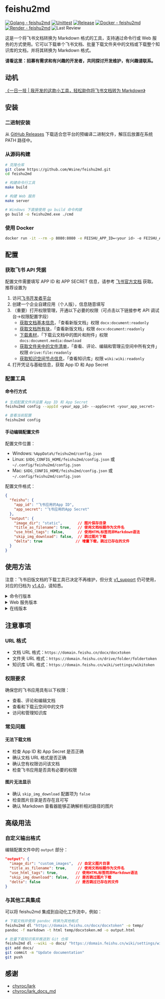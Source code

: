 # feishu2md

[![Golang - feishu2md](https://img.shields.io/github/go-mod/go-version/wsine/feishu2md?color=%2376e1fe&logo=go)](https://go.dev/)
[![Unittest](https://github.com/Wsine/feishu2md/actions/workflows/unittest.yaml/badge.svg)](https://github.com/Wsine/feishu2md/actions/workflows/unittest.yaml)
[![Release](https://img.shields.io/github/v/release/wsine/feishu2md?color=orange&logo=github)](https://github.com/Wsine/feishu2md/releases)
[![Docker - feishu2md](https://img.shields.io/badge/Docker-feishu2md-2496ed?logo=docker&logoColor=white)](https://hub.docker.com/r/wwwsine/feishu2md)
[![Render - feishu2md](https://img.shields.io/badge/Render-feishu2md-4cfac9?logo=render&logoColor=white)](https://feishu2md.onrender.com)
![Last Review](https://img.shields.io/badge/dynamic/json?url=https%3A%2F%2Fbadge-last-review.wsine.workers.dev%2FWsine%2Ffeishu2md&query=%24.reviewed_at&label=last%20review)

这是一个将飞书文档转换为 Markdown 格式的工具，支持通过命令行或 Web 服务的方式使用。它可以下载单个飞书文档、批量下载文件夹中的文档或下载整个知识库的文档，并将其转换为 Markdown 格式。

**请看这里：招募有需求和有兴趣的开发者，共同探讨开发维护，有兴趣请联系。**

## 动机

[《一日一技 | 我开发的这款小工具，轻松助你将飞书文档转为 Markdown》](https://sspai.com/post/73386)

## 安装

### 二进制安装

从 [GitHub Releases](https://github.com/Wsine/feishu2md/releases) 下载适合您平台的预编译二进制文件，解压后放置在系统 PATH 路径中。

### 从源码构建

```bash
# 克隆仓库
git clone https://github.com/Wsine/feishu2md.git
cd feishu2md

# 构建命令行工具
make build

# 构建 Web 服务
make server

# Windows 下直接使用 go build 命令构建
go build -o feishu2md.exe ./cmd
```

### 使用 Docker

```bash
docker run -it --rm -p 8080:8080 -e FEISHU_APP_ID=<your id> -e FEISHU_APP_SECRET=<your secret> -e GIN_MODE=release wwwsine/feishu2md
```

## 配置

### 获取飞书 API 凭据

配置文件需要填写 APP ID 和 APP SECRET 信息，请参考 [飞书官方文档](https://open.feishu.cn/document/ukTMukTMukTM/ukDNz4SO0MjL5QzM/get-) 获取。推荐设置为

1. 访问[飞书开发者平台](https://open.feishu.cn/app)
2. 创建一个企业自建应用（个人版），信息随意填写
3. （重要）打开权限管理，开通以下必要的权限（可点击以下链接参考 API 调试台->权限配置字段）
   - [获取文档基本信息](https://open.feishu.cn/document/server-docs/docs/docs/docx-v1/document/get)，「查看新版文档」权限 `docx:document:readonly`
   - [获取文档所有块](https://open.feishu.cn/document/server-docs/docs/docs/docx-v1/document/list)，「查看新版文档」权限 `docx:document:readonly`
   - [下载素材](https://open.feishu.cn/document/server-docs/docs/drive-v1/media/download)，「下载云文档中的图片和附件」权限 `docs:document.media:download`
   - [获取文件夹中的文件清单](https://open.feishu.cn/document/server-docs/docs/drive-v1/folder/list)，「查看、评论、编辑和管理云空间中所有文件」权限 `drive:file:readonly`
   - [获取知识空间节点信息](https://open.feishu.cn/document/server-docs/docs/wiki-v2/space-node/get_node)，「查看知识库」权限 `wiki:wiki:readonly`
4. 打开凭证与基础信息，获取 App ID 和 App Secret

### 配置工具

#### 命令行方式

```bash
# 生成配置文件并设置 App ID 和 App Secret
feishu2md config --appId <your_app_id> --appSecret <your_app_secret>

# 查看当前配置
feishu2md config
```

#### 手动编辑配置文件

配置文件位置：
- Windows: `%AppData%/feishu2md/config.json`
- Linux: `$XDG_CONFIG_HOME/feishu2md/config.json` 或 `~/.config/feishu2md/config.json`
- Mac: `$XDG_CONFIG_HOME/feishu2md/config.json` 或 `~/.config/feishu2md/config.json`

配置文件格式：

```json
{
  "feishu": {
    "app_id": "飞书应用的App ID",
    "app_secret": "飞书应用的App Secret"
  },
  "output": {
    "image_dir": "static",       // 图片保存目录
    "title_as_filename": true,   // 使用文档标题作为文件名
    "use_html_tags": false,      // 使用HTML标签而非Markdown语法
    "skip_img_download": false,  // 跳过图片下载
    "delta": true               // 增量下载，跳过已存在的文件
  }
}
```

## 使用方法

注意：飞书旧版文档的下载工具已决定不再维护，但分支 [v1_support](https://github.com/Wsine/feishu2md/tree/v1_support) 仍可使用，对应的归档为 [v1.4.0](https://github.com/Wsine/feishu2md/releases/tag/v1.4.0)，请知悉。

<details>
  <summary>命令行版本</summary>

  借助 Go 语言跨平台的特性，已编译好了主要平台的可执行文件，可以在 [Release](https://github.com/Wsine/feishu2md/releases) 中下载，并将相应平台的 feishu2md 可执行文件放置在 PATH 路径中即可。

  ### 查看帮助

  ```bash
  # 查看主命令帮助
  $ feishu2md -h
  NAME:
    feishu2md - Download feishu/larksuite document to markdown file

  USAGE:
    feishu2md [global options] command [command options] [arguments...]

  VERSION:
    v2-0e25fa5

  COMMANDS:
    config        Read config file or set field(s) if provided
    download, dl  Download feishu/larksuite document to markdown file
    help, h       Shows a list of commands or help for one command

  GLOBAL OPTIONS:
    --help, -h     show help (default: false)
    --version, -v  print the version (default: false)

  # 查看配置命令帮助
  $ feishu2md config -h
  NAME:
     feishu2md config - Read config file or set field(s) if provided

  USAGE:
     feishu2md config [command options] [arguments...]

  OPTIONS:
     --appId value      Set app id for the OPEN API
     --appSecret value  Set app secret for the OPEN API
     --help, -h         show help (default: false)

  # 查看下载命令帮助
  $ feishu2md dl -h
  NAME:
    feishu2md download - Download feishu/larksuite document to markdown file
 
  USAGE:
    feishu2md download [command options] <url>
 
  OPTIONS:
    --output value, -o value  Specify the output directory for the markdown files (default: "./")
    --dump                    Dump json response of the OPEN API (default: false)
    --batch                   Download all documents under a folder (default: false)
    --wiki                    Download all documents within the wiki. (default: false)
    --help, -h                show help (default: false)
  ```

  ### 下载单个文档

  ```bash
  # 下载单个文档到当前目录
  $ feishu2md dl "https://domain.feishu.cn/docx/docxtoken"

  # 下载单个文档到指定目录
  $ feishu2md dl -o output_directory "https://domain.feishu.cn/docx/docxtoken"

  # 下载单个文档并导出 API 响应的 JSON 数据
  $ feishu2md dl --dump "https://domain.feishu.cn/docx/docxtoken"

  # 使用命令行提供的 App ID 和 App Secret 下载文档
  $ feishu2md dl --appId <your_app_id> --appSecret <your_app_secret> "https://domain.feishu.cn/docx/docxtoken"
  ```

  文档链接可以通过 **分享 > 开启链接分享 > 互联网上获得链接的人可阅读 > 复制链接** 获得。

  ### 批量下载文件夹中的文档

  此功能暂时不支持Docker版本

  ```bash
  # 批量下载文件夹中的所有文档
  $ feishu2md dl --batch "https://domain.feishu.cn/drive/folder/foldertoken"

  # 批量下载文件夹中的所有文档到指定目录
  $ feishu2md dl --batch -o output_directory "https://domain.feishu.cn/drive/folder/foldertoken"
  ```

  文件夹链接可以通过 **分享 > 开启链接分享 > 互联网上获得链接的人可阅读 > 复制链接** 获得。

  ### 下载知识库中的文档

  ```bash
  # 下载知识库中的所有文档
  $ feishu2md dl --wiki "https://domain.feishu.cn/wiki/settings/123456789101112"

  # 下载知识库中的所有文档到指定目录
  $ feishu2md dl --wiki -o output_directory "https://domain.feishu.cn/wiki/settings/123456789101112"
  ```

  wiki settings链接可以通过打开知识库设置获得。

</details>

<details>
  <summary>Web 服务版本</summary>

  ### 使用 Docker 启动 Web 服务

  Docker 镜像：https://hub.docker.com/r/wwwsine/feishu2md

  Docker 命令：
  ```bash
  docker run -it --rm -p 8080:8080 -e FEISHU_APP_ID=<your id> -e FEISHU_APP_SECRET=<your secret> -e GIN_MODE=release wwwsine/feishu2md
  ```

  Docker Compose:

  ```yml
  # docker-compose.yml
  version: '3'
  services:
    feishu2md:
      image: wwwsine/feishu2md
      environment:
        FEISHU_APP_ID: <your id>
        FEISHU_APP_SECRET: <your secret>
        GIN_MODE: release
      ports:
        - "8080:8080"
  ```

  启动服务：
  ```bash
  docker compose up -d
  ```

  ### 手动启动 Web 服务

  ```bash
  # 使用环境变量设置 App ID 和 App Secret
  export FEISHU_APP_ID=<your_app_id>
  export FEISHU_APP_SECRET=<your_app_secret>

  # 启动 Web 服务
  ./feishu2md4web
  ```

  ### 使用 Web 界面

  1. 在浏览器中访问 `http://localhost:8080`
  2. 在输入框中粘贴飞书文档的 URL
  3. 点击下载按钮
  4. 根据文档是否包含图片，浏览器会下载 Markdown 文件或包含 Markdown 和图片的 ZIP 文件

  文档链接可以通过 **分享 > 开启链接分享 > 复制链接** 获得。
</details>

<details>
  <summary>在线版本</summary>

  我使用个人的测试 API Token 部署了一个 Unstable 版本在 Render 平台上，该版本不会保存任何的文档资料和图片在容器中，直接通过 HTTP 从**内存**中返回压缩包文件，但是 Render 平台的 Log 可能会记录一些 HTTP 信息。

  在版本仅供不在意隐私或懒于配置的用户临时使用，也可用于测试对比是否自己的 Token 权限配置有问题。Render 平台使用免费配额，仅有 512M 内存，不保证高可用性，信任链全靠开源代码，请自行斟酌。

  访问 https://feishu2md.onrender.com/ 粘贴文档链接即可，文档链接可以通过 **分享 > 开启链接分享 > 复制链接** 获得。
</details>

## 注意事项

### URL 格式

- 文档 URL 格式：`https://domain.feishu.cn/docx/docxtoken`
- 文件夹 URL 格式：`https://domain.feishu.cn/drive/folder/foldertoken`
- 知识库 URL 格式：`https://domain.feishu.cn/wiki/settings/wikitoken`

### 权限要求

确保您的飞书应用具有以下权限：

- 查看、评论和编辑文档
- 查看和下载云空间中的文件
- 访问和管理知识库

### 常见问题

#### 无法下载文档

- 检查 App ID 和 App Secret 是否正确
- 确认文档 URL 格式是否正确
- 确认您有权限访问该文档
- 检查飞书应用是否具有必要的权限

#### 图片无法显示

- 确认 `skip_img_download` 配置项为 `false`
- 检查图片目录是否存在且可写
- 确认 Markdown 查看器能够正确解析相对路径的图片

## 高级用法

### 自定义输出格式

编辑配置文件中的 `output` 部分：

```json
"output": {
  "image_dir": "custom_images",  // 自定义图片目录
  "title_as_filename": true,     // 使用文档标题作为文件名
  "use_html_tags": true,        // 使用HTML标签而非Markdown语法
  "skip_img_download": false,   // 是否跳过图片下载
  "delta": false                // 是否跳过已存在的文件
}
```

### 与其他工具集成

可以将 feishu2md 集成到自动化工作流中，例如：

```bash
# 下载文档并使用 pandoc 转换为其他格式
feishu2md dl "https://domain.feishu.cn/docx/docxtoken" -o temp/
pandoc -f markdown -t html temp/docxtoken.md -o output.html

# 批量下载知识库并推送到 Git 仓库
feishu2md dl --wiki -o docs/ "https://domain.feishu.cn/wiki/settings/wikitoken"
git add docs/
git commit -m "Update documentation"
git push
```

## 感谢

- [chyroc/lark](https://github.com/chyroc/lark)
- [chyroc/lark_docs_md](https://github.com/chyroc/lark_docs_md)

